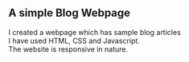 ## A simple Blog Webpage

I created a webpage which has sample blog articles <br>
I have used HTML, CSS and Javascript.<br>
The website is responsive in nature.
